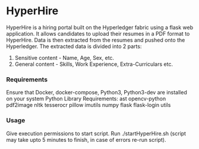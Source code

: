 # HyperHire
HyperHire is a hiring portal built on the Hyperledger fabric using a flask web application. It allows candidates to upload their resumes in a PDF format to HyperHire. Data is then extracted from the resumes and pushed onto the Hyperledger. The extracted data is divided into 2 parts:
<ol>
<li> Sensitive content - Name, Age, Sex, etc.
<li> General content - Skills, Work Experience, Extra-Curriculars etc.
</ol>







### Requirements
Ensure that Docker, docker-compose, Python3, Python3-dev are installed on your system
Python Library Requirements: ast opencv-python pdf2image nltk tesserocr pillow imutils numpy flask flask-login utils

### Usage
Give execution permissions to start script. Run ./startHyperHire.sh (script may take upto 5 minutes to finish, in case of errors re-run script).
